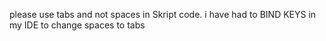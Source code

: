 please use tabs and not spaces in Skript code.
i have had to BIND KEYS in my IDE to change spaces to tabs
